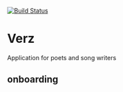 [![Build Status](https://travis-ci.org/kpjackson90/Verz.svg?branch=master)](https://travis-ci.org/kpjackson90/Verz)

# Verz
Application for poets and song writers

## onboarding 